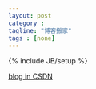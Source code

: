 ```yaml
---
layout: post
category : 
tagline: "博客搬家"
tags : [none]
---
```

{% include JB/setup %}

[blog in CSDN](http://blog.csdn.net/chengsimin/article/)
